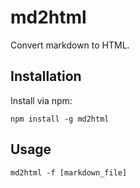 md2html
=======

Convert markdown to HTML.

## Installation

Install via npm: 

    npm install -g md2html


## Usage

    md2html -f [markdown_file]